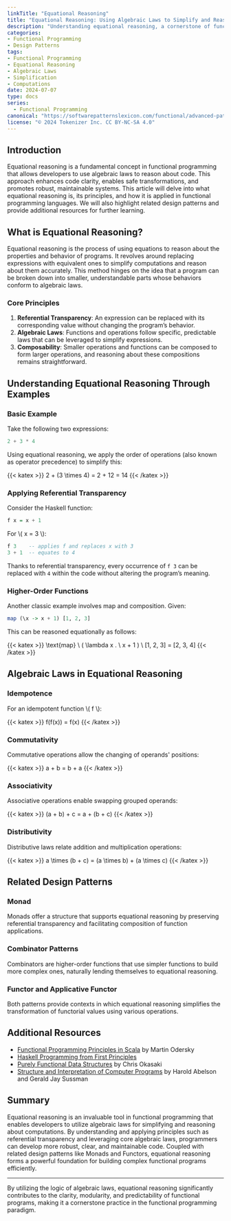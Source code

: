 ```yaml
---
linkTitle: "Equational Reasoning"
title: "Equational Reasoning: Using Algebraic Laws to Simplify and Reason About Computations"
description: "Understanding equational reasoning, a cornerstone of functional programming that leverages algebraic laws to simplify and reason about computations in a clear, logical manner."
categories:
- Functional Programming
- Design Patterns
tags:
- Functional Programming
- Equational Reasoning
- Algebraic Laws
- Simplification
- Computations
date: 2024-07-07
type: docs
series:
  - Functional Programming
canonical: "https://softwarepatternslexicon.com/functional/advanced-patterns/functional-abstractions/equational-reasoning"
license: "© 2024 Tokenizer Inc. CC BY-NC-SA 4.0"
---
```


## Introduction

Equational reasoning is a fundamental concept in functional programming that allows developers to use algebraic laws to reason about code. This approach enhances code clarity, enables safe transformations, and promotes robust, maintainable systems. This article will delve into what equational reasoning is, its principles, and how it is applied in functional programming languages. We will also highlight related design patterns and provide additional resources for further learning.

## What is Equational Reasoning?

Equational reasoning is the process of using equations to reason about the properties and behavior of programs. It revolves around replacing expressions with equivalent ones to simplify computations and reason about them accurately. This method hinges on the idea that a program can be broken down into smaller, understandable parts whose behaviors conform to algebraic laws.

### Core Principles

1. **Referential Transparency**: An expression can be replaced with its corresponding value without changing the program’s behavior.
2. **Algebraic Laws**: Functions and operations follow specific, predictable laws that can be leveraged to simplify expressions.
3. **Composability**: Smaller operations and functions can be composed to form larger operations, and reasoning about these compositions remains straightforward.

## Understanding Equational Reasoning Through Examples

### Basic Example

Take the following two expressions: 

```haskell
2 + 3 * 4
```

Using equational reasoning, we apply the order of operations (also known as operator precedence) to simplify this:

{{< katex >}}
2 + (3 \times 4) = 2 + 12 = 14
{{< /katex >}}

### Applying Referential Transparency

Consider the Haskell function:

```haskell
f x = x + 1
```

For \\( x = 3 \\):

```haskell
f 3    -- applies f and replaces x with 3
3 + 1  -- equates to 4
```

Thanks to referential transparency, every occurrence of `f 3` can be replaced with `4` within the code without altering the program’s meaning.

### Higher-Order Functions

Another classic example involves map and composition. Given:

```haskell
map (\x -> x + 1) [1, 2, 3]
```

This can be reasoned equationally as follows:

{{< katex >}}
\text{map} \ ( \lambda x . \ x + 1 ) \ [1, 2, 3] = [2, 3, 4]
{{< /katex >}}

## Algebraic Laws in Equational Reasoning

### Idempotence

For an idempotent function \\( f \\):

{{< katex >}}
f(f(x)) = f(x)
{{< /katex >}}

### Commutativity

Commutative operations allow the changing of operands' positions:

{{< katex >}}
a + b = b + a
{{< /katex >}}

### Associativity

Associative operations enable swapping grouped operands:

{{< katex >}}
(a + b) + c = a + (b + c)
{{< /katex >}}

### Distributivity

Distributive laws relate addition and multiplication operations:

{{< katex >}}
a \times (b + c) = (a \times b) + (a \times c)
{{< /katex >}}

## Related Design Patterns

### Monad

Monads offer a structure that supports equational reasoning by preserving referential transparency and facilitating composition of function applications.

### Combinator Patterns

Combinators are higher-order functions that use simpler functions to build more complex ones, naturally lending themselves to equational reasoning.

### Functor and Applicative Functor

Both patterns provide contexts in which equational reasoning simplifies the transformation of functorial values using various operations.

## Additional Resources

- [Functional Programming Principles in Scala](https://www.coursera.org/learn/scala-functional-programming) by Martin Odersky
- [Haskell Programming from First Principles](http://haskellbook.com/)
- [Purely Functional Data Structures](https://www.cs.cmu.edu/~rwh/theses/okasaki.pdf) by Chris Okasaki
- [Structure and Interpretation of Computer Programs](https://mitpress.mit.edu/sites/default/files/sicp/full-text/book/book.html) by Harold Abelson and Gerald Jay Sussman

## Summary

Equational reasoning is an invaluable tool in functional programming that enables developers to utilize algebraic laws for simplifying and reasoning about computations. By understanding and applying principles such as referential transparency and leveraging core algebraic laws, programmers can develop more robust, clear, and maintainable code. Coupled with related design patterns like Monads and Functors, equational reasoning forms a powerful foundation for building complex functional programs efficiently.

---

By utilizing the logic of algebraic laws, equational reasoning significantly contributes to the clarity, modularity, and predictability of functional programs, making it a cornerstone practice in the functional programming paradigm.

